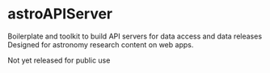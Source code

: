 # astroAPIServer
Boilerplate and toolkit to build API servers for data access and data releases Designed for astronomy research content on web apps.

Not yet released for public use
